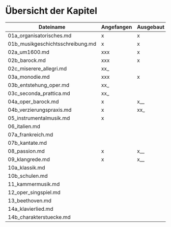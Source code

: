 # Übersicht der Kapitel

| Dateiname | Angefangen | Ausgebaut | Fertig |
|-----------|------------|-----------|--------|
| 01a_organisatorisches.md | x | x |  |
| 01b_musikgeschichtsschreibung.md | x | x |  |
| 02a_um1600.md | xxx | x |  |
| 02b_barock.md | xxx | x |  |
| 02c_miserere_allegri.md | xx_ |  |  |
| 03a_monodie.md | xxx | x |  |
| 03b_entstehung_oper.md | xx_ |  |  |
| 03c_seconda_prattica.md | xx_ |  |  |
| 04a_oper_barock.md | x | x__ |  |
| 04b_verzierungspraxis.md | x | xx_ |  |
| 05_instrumentalmusik.md | x |  |  |
| 06_italien.md |  |  |  |
| 07a_frankreich.md |  |  |  |
| 07b_kantate.md |  |  |  |
| 08_passion.md | x | x__ |  |
| 09_klangrede.md | x | x__ |  |
| 10a_klassik.md |  |  |  |
| 10b_schulen.md |  |  |  |
| 11_kammermusik.md |  |  |  |
| 12_oper_singspiel.md |  |  |  |
| 13_beethoven.md |  |  |  |
| 14a_klavierlied.md |  |  |  |
| 14b_charakterstuecke.md |  |  |  |